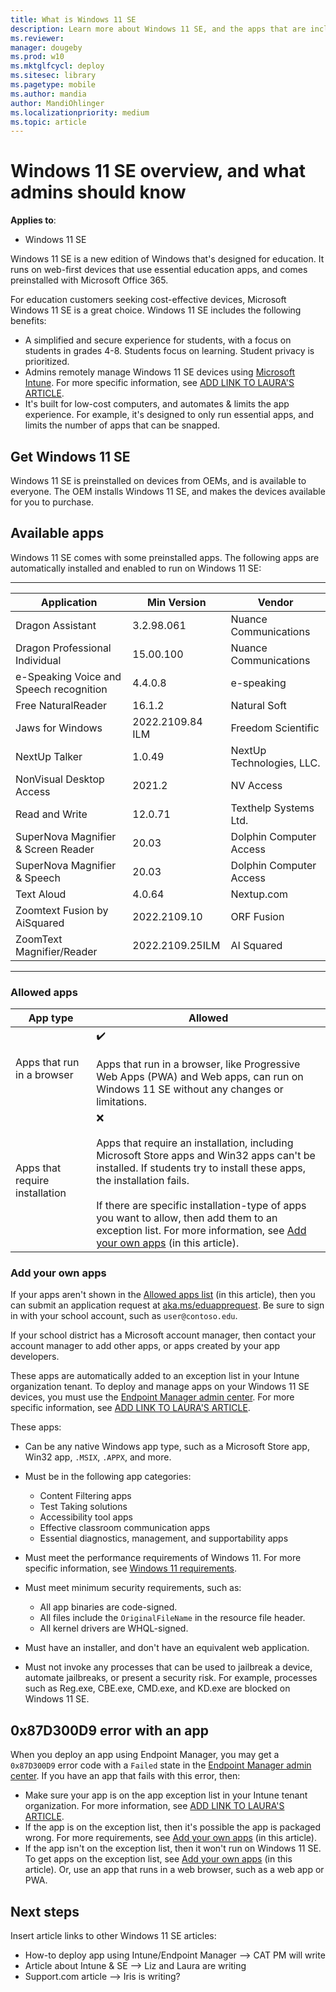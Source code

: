 ```yaml
---
title: What is Windows 11 SE
description: Learn more about Windows 11 SE, and the apps that are included with the operating system. Read about the features IT professionals and administrators should know about Windows 11 SE, including adding your own apps.
ms.reviewer: 
manager: dougeby
ms.prod: w10
ms.mktglfcycl: deploy
ms.sitesec: library
ms.pagetype: mobile
ms.author: mandia
author: MandiOhlinger
ms.localizationpriority: medium
ms.topic: article
---
```


# Windows 11 SE overview, and what admins should know

**Applies to**:

- Windows 11 SE

Windows 11 SE is a new edition of Windows that's designed for education. It runs on web-first devices that use essential education apps, and comes preinstalled with Microsoft Office 365.

For education customers seeking cost-effective devices, Microsoft Windows 11 SE is a great choice. Windows 11 SE includes the following benefits:

- A simplified and secure experience for students, with a focus on students in grades 4-8. Students focus on learning. Student privacy is prioritized.
- Admins remotely manage Windows 11 SE devices using [Microsoft Intune](/mem/intune/fundamentals/what-is-intune). For more specific information, see [ADD LINK TO LAURA'S ARTICLE]().
- It's built for low-cost computers, and automates & limits the app experience. For example, it's designed to only run essential apps, and limits the number of apps that can be snapped.

## Get Windows 11 SE

Windows 11 SE is preinstalled on devices from OEMs, and is available to everyone. The OEM installs Windows 11 SE, and makes the devices available for you to purchase.

## Available apps

Windows 11 SE comes with some preinstalled apps. The following apps are automatically installed and enabled to run on Windows 11 SE:

---
| Application | Min Version | Vendor |
| --- | --- | --- |
| Dragon Assistant | 3.2.98.061 | Nuance Communications |
| Dragon Professional Individual | 15.00.100  | Nuance Communications |
| e-Speaking Voice and Speech recognition | 4.4.0.8 | e-speaking |
| Free NaturalReader | 16.1.2 | Natural Soft |
| Jaws for Windows | 2022.2109.84 ILM | Freedom Scientific |
| NextUp Talker | 1.0.49 | NextUp Technologies, LLC. |
| NonVisual Desktop Access | 2021.2 | NV Access |
| Read and Write | 12.0.71 | Texthelp Systems Ltd. |
| SuperNova Magnifier & Screen Reader | 20.03 | Dolphin Computer Access |
| SuperNova Magnifier & Speech | 20.03 | Dolphin Computer Access |
| Text Aloud | 4.0.64 | Nextup.com |
| Zoomtext Fusion by AiSquared | 2022.2109.10 | ORF Fusion |
| ZoomText Magnifier/Reader | 2022.2109.25ILM | AI Squared |

---

### Allowed apps

| App type | Allowed |
| --- | --- |
| Apps that run in a browser | ✔️ <br/><br/> Apps that run in a browser, like Progressive Web Apps (PWA) and Web apps, can run on Windows 11 SE without any changes or limitations. |
| Apps that require installation | ❌<br/><br/> Apps that require an installation, including Microsoft Store apps and Win32 apps can't be installed. If students try to install these apps, the installation fails. <br/><br/>If there are specific installation-type of apps you want to allow, then add them to an exception list. For more information, see [Add your own apps](#add-your-own-apps) (in this article). |

### Add your own apps

If your apps aren't shown in the [Allowed apps list](#allowed-apps) (in this article), then you can submit an application request at [aka.ms/eduapprequest](https://aka.ms/eduapprequest). Be sure to sign in with your school account, such as `user@contoso.edu`.

If your school district has a Microsoft account manager, then contact your account manager to add other apps, or apps created by your app developers.

These apps are automatically added to an exception list in your Intune organization tenant. To deploy and manage apps on your Windows 11 SE devices, you must use the [Endpoint Manager admin center](https://go.microsoft.com/fwlink/?linkid=2109431). For more specific information, see [ADD LINK TO LAURA'S ARTICLE]().

These apps:

- Can be any native Windows app type, such as a Microsoft Store app, Win32 app, `.MSIX`, `.APPX`, and more.

- Must be in the following app categories:​
  - Content Filtering apps​
  - Test Taking solutions​
  - Accessibility tool apps
  - Effective classroom communication apps​
  - Essential diagnostics, management, and supportability apps

- Must meet the performance requirements of Windows 11. For more specific information, see [Windows 11 requirements](/windows/whats-new/windows-11-requirements).

- Must meet minimum security requirements, such as:
  - All app binaries are code-signed​.
  - All files include the `OriginalFileName` in the resource file header​.
  - All kernel drivers are WHQL-signed.

- Must have an installer, and don't have an equivalent web application​.

- Must not invoke any processes that can be used to jailbreak a device, automate jailbreaks, or present a security risk. For example, processes such as Reg.exe, CBE.exe, CMD.exe, and KD.exe are blocked on Windows 11 SE.

## 0x87D300D9 error with an app

When you deploy an app using Endpoint Manager, you may get a `0x87D300D9` error code with a `Failed` state in the [Endpoint Manager admin center](https://go.microsoft.com/fwlink/?linkid=2109431). If you have an app that fails with this error, then:

- Make sure your app is on the app exception list in your Intune tenant organization. For more information, see [ADD LINK TO LAURA'S ARTICLE]().
- If the app is on the exception list, then it's possible the app is packaged wrong. For more requirements, see [Add your own apps](#add-your-own-apps) (in this article).
- If the app isn't on the exception list, then it won't run on Windows 11 SE. To get apps on the exception list, see [Add your own apps](#add-your-own-apps) (in this article). Or, use an app that runs in a web browser, such as a web app or PWA.

## Next steps

Insert article links to other Windows 11 SE articles:

- How-to deploy app using Intune/Endpoint Manager --> CAT PM will write
- Article about Intune & SE --> Liz and Laura are writing
- Support.com article --> Iris is writing?
